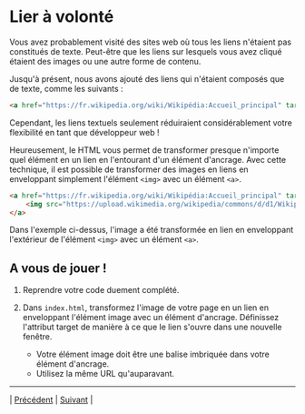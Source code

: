 # Lier à volonté
Vous avez probablement visité des sites web où tous les liens n'étaient pas constitués de texte. Peut-être que les liens sur lesquels vous avez cliqué étaient des images ou une autre forme de contenu.

Jusqu'à présent, nous avons ajouté des liens qui n'étaient composés que de texte, comme les suivants :
```html
<a href="https://fr.wikipedia.org/wiki/Wikipédia:Accueil_principal" target="_blank">Wikipédia</a>
```
Cependant, les liens textuels seulement réduiraient considérablement votre flexibilité en tant que développeur web !

Heureusement, le HTML vous permet de transformer presque n'importe quel élément en un lien en l'entourant d'un élément d'ancrage. Avec cette technique, il est possible de transformer des images en liens en enveloppant simplement l'élément `<img>` avec un élément `<a>`.

```html
<a href="https://fr.wikipedia.org/wiki/Wikipédia:Accueil_principal" target="_blank">
    <img src="https://upload.wikimedia.org/wikipedia/commons/d/d1/Wikipedia-logo-v2-fr.svg" alt="Page Wikipédia"/>
</a>
```

Dans l'exemple ci-dessus, l'image a été transformée en lien en enveloppant l'extérieur de l'élément `<img>` avec un élément `<a>`.

## A vous de jouer !

1. Reprendre votre code duement complété.

2. Dans `index.html`, transformez l'image de votre page en un lien en enveloppant l'élément image avec un élément d'ancrage. Définissez l'attribut target de manière à ce que le lien s'ouvre dans une nouvelle fenêtre.
    - Votre élément image doit être une balise imbriquée dans votre élément d'ancrage.
    - Utilisez la même URL qu'auparavant.
___

| [Précédent](./7-lien-3.md)       | [Suivant](./9-lien-5.md)        |
